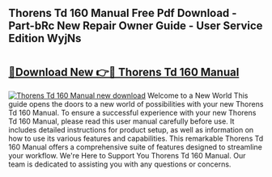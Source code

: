 ## Thorens Td 160 Manual Free Pdf Download - Part-bRc New Repair Owner Guide - User Service Edition WyjNs

# <h2><a href="http://cf25695.oget.top/?id=Thorens+Td+160+Manual">🔗Download New 👉🔴 Thorens Td 160 Manual</a></h2>

[![Thorens Td 160 Manual new download](https://i.imgur.com/5g1atiW.png)](http://cf25695.oget.top/?id=Thorens+Td+160+Manual)
Welcome to a New World This guide opens the doors to a new world of possibilities with your new Thorens Td 160 Manual. To ensure a successful experience with your new Thorens Td 160 Manual, please read this user manual carefully before use. It includes detailed instructions for product setup, as well as information on how to use its various features and capabilities. This remarkable Thorens Td 160 Manual offers a comprehensive suite of features designed to streamline your workflow. We're Here to Support You Thorens Td 160 Manual. Our team is dedicated to assisting you with any questions or concerns.
